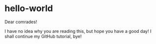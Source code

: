 # hello-world

Dear comrades!

I have no idea why you are reading this, but hope you have a good day!
I shall continue my GitHub tutorial, bye!
